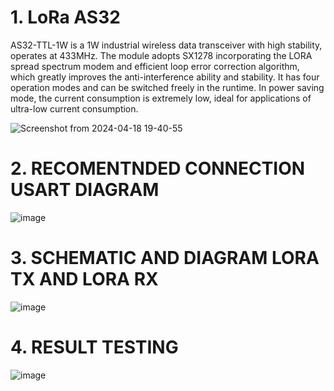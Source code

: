 # 1. LoRa AS32 

AS32-TTL-1W is a 1W industrial wireless data transceiver with high stability, operates at 433MHz. The module
adopts SX1278 incorporating the LORA spread spectrum modem and efficient loop error correction algorithm,
which greatly improves the anti-interference ability and stability. It has four operation modes and can be switched
freely in the runtime. In power saving mode, the current consumption is extremely low, ideal for applications of
ultra-low current consumption.


![Screenshot from 2024-04-18 19-40-55](https://github.com/TepmarotdanielZ/LoRa-AS32-Arduino/assets/139426571/2a1904c8-093a-4a10-9406-748c6746897c)

# 2. RECOMENTNDED CONNECTION USART DIAGRAM 

![image](https://github.com/TepmarotdanielZ/LoRa-AS32-Arduino/assets/139426571/89b3e6cf-efce-4b7c-ae27-8c3eb7391e11)

# 3. SCHEMATIC AND DIAGRAM LORA TX AND LORA RX

![image](https://github.com/TepmarotdanielZ/LoRa-AS32-Arduino/assets/139426571/7a6aee16-5ed8-4174-8039-96fe44a61d8b)

# 4. RESULT TESTING 

![image](https://github.com/TepmarotdanielZ/LoRa-AS32-Arduino/assets/139426571/7093b098-db58-4a9a-9891-48850916732b)



   


